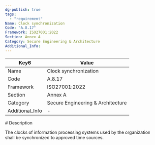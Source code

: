 ```yaml
---
dg-publish: true
tags:
  - "requirement"
Name: Clock synchronization
Code: "A.8.17"
Framework: ISO27001:2022
Section: Annex A
Category: Secure Engineering & Architecture
Additional_Info: 
---
```


<div><table class="dataview table-view-table"><thead class="table-view-thead"><tr class="table-view-tr-header"><th class="table-view-th"><span>Key</span><span class="dataview small-text">6</span></th><th class="table-view-th"><span>Value</span></th></tr></thead><tbody class="table-view-tbody"><tr><td><span>Name</span></td><td><span>Clock synchronization</span></td></tr><tr><td><span>Code</span></td><td><span>A.8.17</span></td></tr><tr><td><span>Framework</span></td><td><span>ISO27001:2022</span></td></tr><tr><td><span>Section</span></td><td><span>Annex A</span></td></tr><tr><td><span>Category</span></td><td><span>Secure Engineering &amp; Architecture</span></td></tr><tr><td><span>Additional_Info</span></td><td><span>-</span></td></tr></tbody></table></div>
# Description

The clocks of information processing systems used by the organization shall be synchronized to approved time sources.
